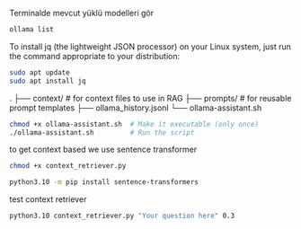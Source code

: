Terminalde  mevcut yüklü modelleri gör 

```bash
ollama list
```

 To install jq (the lightweight JSON processor) on your Linux system, just run the command appropriate to your distribution:
 
```bash
sudo apt update
sudo apt install jq
```

.
├── context/        # for context files to use in RAG
├── prompts/        # for reusable prompt templates
├── ollama_history.jsonl
└── ollama-assistant.sh



```bash
chmod +x ollama-assistant.sh  # Make it executable (only once)
./ollama-assistant.sh         # Run the script
```

to get context based we use sentence transformer

```bash
chmod +x context_retriever.py
```

```bash
python3.10 -m pip install sentence-transformers
```
test context retriever 

```bash
python3.10 context_retriever.py "Your question here" 0.3
```
